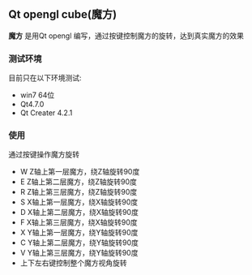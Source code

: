 ## Qt opengl cube(魔方) ##

**魔方** 是用Qt opengl 编写，通过按键控制魔方的旋转，达到真实魔方的效果
### 测试环境 ###

目前只在以下环境测试:

- win7 64位
- Qt4.7.0 
- Qt Creater 4.2.1

### 使用 ###
通过按键操作魔方旋转

- W  Z轴上第一层魔方，绕Z轴旋转90度
- E  Z轴上第二层魔方，绕Z轴旋转90度
- R  Z轴上第三层魔方，绕Z轴旋转90度
- S  X轴上第一层魔方，绕X轴旋转90度
- D  X轴上第二层魔方，绕X轴旋转90度
- F  X轴上第三层魔方，绕X轴旋转90度
- X  Y轴上第一层魔方，绕Y轴旋转90度
- C  Y轴上第二层魔方，绕Y轴旋转90度
- V  Y轴上第三层魔方，绕Y轴旋转90度
- 上下左右键控制整个魔方视角旋转  
  

